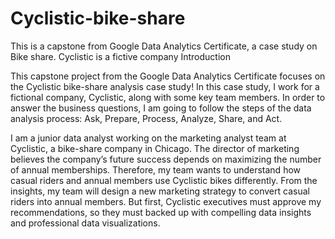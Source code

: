 # Cyclistic-bike-share
This is a capstone from Google Data Analytics Certificate, a case study on Bike share. Cyclistic is a fictive company
Introduction

This capstone project from the Google Data Analytics Certificate focuses on the Cyclistic bike-share analysis case study! In this case study, I work for a fictional company, Cyclistic, along with some key team members. In order to answer the business questions, I am going to follow the steps of the data analysis process: Ask, Prepare, Process, Analyze, Share, and Act.

I am a junior data analyst working on the marketing analyst team at Cyclistic, a bike-share company in Chicago. The director of marketing believes the company’s future success depends on maximizing the number of annual memberships. Therefore, my team wants to understand how casual riders and annual members use Cyclistic bikes differently. From the insights, my team will design a new marketing strategy to convert casual riders into annual members. But first, Cyclistic executives must approve my recommendations, so they must backed up with compelling data insights and professional data visualizations.
